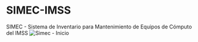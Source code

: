 # SIMEC-IMSS
SIMEC - Sistema de Inventario para Mantenimiento de Equipos de Cómputo del IMSS
![Simec - Inicio](https://github.com/Alejandra6594/SIMEC-IMSS/assets/75916617/494aef60-6a34-4c94-8ca6-62f671fa6f18)

